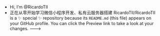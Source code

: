 - Hi, I’m @RicardoTII
- 正在从零开始学习微信小程序开发、私有云服务器搭建
RicardoTII/RicardoTII is a ✨ special ✨ repository because its `README.md` (this file) appears on your GitHub profile.
You can click the Preview link to take a look at your changes.
--->
